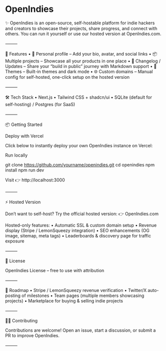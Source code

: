 # OpenIndies

✨ OpenIndies is an open-source, self-hostable platform for indie hackers and creators to showcase their projects, share progress, and connect with others.
You can run it yourself or use our hosted version at OpenIndies.com.

⸻

🚀 Features
	•	🪪 Personal profile – Add your bio, avatar, and social links
	•	📦 Multiple projects – Showcase all your products in one place
	•	📝 Changelog / Updates – Share your “build in public” journey with Markdown support
	•	🎨 Themes – Built-in themes and dark mode
	•	🌐 Custom domains – Manual config for self-hosted, one-click setup on the hosted version

⸻

🛠️ Tech Stack
	•	Next.js
	•	Tailwind CSS + shadcn/ui
	•	SQLite (default for self-hosting) / Postgres (for SaaS)

⸻

📦 Getting Started

Deploy with Vercel

Click below to instantly deploy your own OpenIndies instance on Vercel:

Run locally

git clone https://github.com/yourname/openindies.git
cd openindies
npm install
npm run dev

Visit 👉 http://localhost:3000

⸻

⚡ Hosted Version

Don’t want to self-host? Try the official hosted version:
👉 OpenIndies.com

Hosted-only features:
	•	Automatic SSL & custom domain setup
	•	Revenue display (Stripe / LemonSqueezy integration)
	•	SEO enhancements (OG image, sitemap, meta tags)
	•	Leaderboards & discovery page for traffic exposure

⸻

🤝 License

OpenIndies License – free to use with attribution

⸻

🌟 Roadmap
	•	Stripe / LemonSqueezy revenue verification
	•	Twitter/X auto-posting of milestones
	•	Team pages (multiple members showcasing projects)
	•	Marketplace for buying & selling indie projects

⸻

👨‍💻 Contributing

Contributions are welcome!
Open an issue, start a discussion, or submit a PR to improve OpenIndies.

⸻
